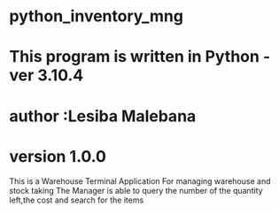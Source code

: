 # python_inventory_mng
# This program is written in Python - ver 3.10.4
# author :Lesiba Malebana
# version 1.0.0

This is a Warehouse Terminal Application For managing warehouse and stock taking
The Manager is able to query the number of the quantity left,the cost and search for the items

